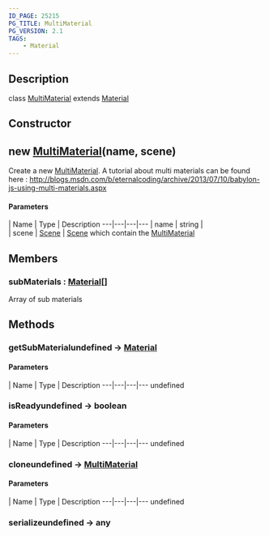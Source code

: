 ```yaml
---
ID_PAGE: 25215
PG_TITLE: MultiMaterial
PG_VERSION: 2.1
TAGS:
    - Material
---
```

## Description

class [MultiMaterial](/classes/2.4/MultiMaterial) extends [Material](/classes/2.4/Material)



## Constructor

## new [MultiMaterial](/classes/2.4/MultiMaterial)(name, scene)

Create a new [MultiMaterial](/classes/2.4/MultiMaterial).
A tutorial about multi materials can be found here : http://blogs.msdn.com/b/eternalcoding/archive/2013/07/10/babylon-js-using-multi-materials.aspx

#### Parameters
 | Name | Type | Description
---|---|---|---
 | name | string |    
 | scene | [Scene](/classes/2.4/Scene) |    [Scene](/classes/2.4/Scene) which contain the [MultiMaterial](/classes/2.4/MultiMaterial)
## Members

### subMaterials : [Material](/classes/2.4/Material)[]

Array of sub materials

## Methods

### getSubMaterialundefined &rarr; [Material](/classes/2.4/Material)



#### Parameters
 | Name | Type | Description
---|---|---|---
undefined
### isReadyundefined &rarr; boolean



#### Parameters
 | Name | Type | Description
---|---|---|---
undefined
### cloneundefined &rarr; [MultiMaterial](/classes/2.4/MultiMaterial)



#### Parameters
 | Name | Type | Description
---|---|---|---
undefined
### serializeundefined &rarr; any


